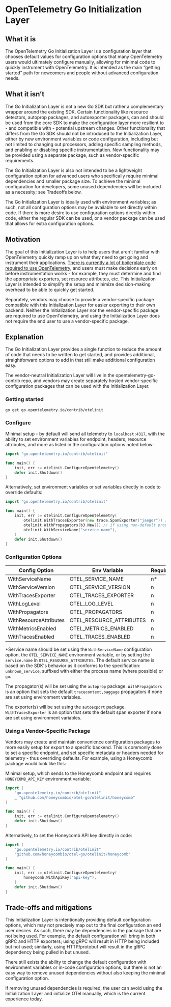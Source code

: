 # OpenTelemetry Go Initialization Layer

## What it is

The OpenTelemetry Go Initialization Layer is a configuration layer that chooses default values for configuration options that many OpenTelemetry users would ultimately configure manually, allowing for minimal code to quickly instrument with OpenTelemetry. It is intended as the main “getting started” path for newcomers and people without advanced configuration needs.

## What it isn’t

The Go Initialization Layer is not a new Go SDK but rather a complementary wrapper around the existing SDK. Certain functionality like resource detectors, autoprop packages, and autoexporter packages, can and should be used from the core SDK to make the configuration layer more resilient to - and compatible with - potential upstream changes. Other functionality that differs from the Go SDK should not be introduced to the Initialization Layer, either by new environment variables or code configuration, including but not limited to changing out processors, adding specific sampling methods, and enabling or disabling specific instrumentation. New functionality may be provided using a separate package, such as vendor-specific requirements.

The Go Initialization Layer is also not intended to be a lightweight configuration option for advanced users who specifically require minimal dependencies and smaller package size. To achieve the minimal configuration for developers, some unused dependencies will be included as a necessity; see Tradeoffs below.

The Go Initialization Layer is ideally used with environment variables; as such, not all configuration options may be available to set directly within code. If there is more desire to use configuration options directly within code, either the regular SDK can be used, or a vendor package can be used that allows for extra configuration options.

## Motivation

The goal of this Initialization Layer is to help users that aren't familiar with OpenTelemetry quickly ramp up on what they need to get going and instrument their applications. [There is currently a lot of boilerplate code required to use OpenTelemetry](https://opentelemetry.io/docs/instrumentation/go/manual/#initializing-a-new-tracer), and users must make decisions early on before instrumentation works - for example, they must determine and find the appropriate exporters, set resource attributes, etc. This Initialization Layer is intended to simplify the setup and minimize decision-making overhead to be able to quickly get started.

Separately, vendors may choose to provide a vendor-specific package compatible with this Initialization Layer for easier exporting to their own backend. Neither the Initialization Layer nor the vendor-specific package are required to use OpenTelemetry, and using the Initialization Layer does not require the end user to use a vendor-specific package.

## Explanation

The Go Initialization Layer provides a single function to reduce the amount of code that needs to be written to get started, and provides additional, straightforward options to add in that still make additional configuration easy.

The vendor-neutral Initialization Layer will live in the opentelemetry-go-contrib repo, and vendors may create separately hosted vendor-specific configuration packages that can be used with the Initialization Layer.

### Getting started

```shell
go get go.opentelemetry.io/contrib/otelinit
```

### Configure

Minimal setup - by default will send all telemetry to `localhost:4317`, with the ability to set environment variables for endpoint, headers, resource attributes, and more as listed in the configuration options noted below:

```go
import "go.opentelemetry.io/contrib/otelinit"

func main() {
    init, err := otelinit.ConfigureOpentelemetry()
    defer init.Shutdown()
}
```

Alternatively, set environment variables or set variables directly in code to override defaults:

```go
import "go.opentelemetry.io/contrib/otelinit"

func main() {
    init, err := otelinit.ConfigureOpentelemetry(
        otelinit.WithTracesExporter(new trace.SpanExporter("jaeger")) // if using non-default exporter
        otelinit.WithPropagators(b3.New()) // if using non-default propagator
        otelinit.WithServiceName("service-name"),
    )
    defer init.Shutdown()
}
```

### Configuration Options

| Config Option               | Env Variable                        | Required | Default              |
| --------------------------  | ----------------------------------- | -------- | -------------------- |
| WithServiceName             | OTEL_SERVICE_NAME                   | n*       | unknown_service:go   |
| WithServiceVersion          | OTEL_SERVICE_VERSION                | n        | -                    |
| WithTracesExporter          | OTEL_TRACES_EXPORTER                | n        | otlp                 |
| WithLogLevel                | OTEL_LOG_LEVEL                      | n        | info                 |
| WithPropagators             | OTEL_PROPAGATORS                    | n        | tracecontext,baggage |
| WithResourceAttributes      | OTEL_RESOURCE_ATTRIBUTES            | n        | -                    |
| WithMetricsEnabled          | OTEL_METRICS_ENABLED                | n        | true                 |
| WithTracesEnabled           | OTEL_TRACES_ENABLED                 | n        | true                 |

*Service name should be set using the `WithServiceName` configuration option, the `OTEL_SERVICE_NAME` environment variable, or by setting the `service.name` in `OTEL_RESOURCE_ATTRIBUTES`. The default service name is based on the SDK's behavior as it conforms to the specification: `unknown_service`, suffixed with either the process name (where possible) or `go`.

The propagator(s) will be set using the `autoprop` package. `WithPropagators` is an option that sets the default `tracecontext,baggage` propagators if none are set using environment variables.

The exporter(s) will be set using the `autoexport` package. `WithTracesExporter` is an option that sets the default span exporter if none are set using environment variables.

### Using a Vendor-Specific Package

Vendors may create and maintain convenience configuration packages to more easily setup for export to a specific backend. This is commonly done to set a specific endpoint, and set specific metadata or headers needed for telemetry - thus overriding defaults. For example, using a Honeycomb package would look like this:

Minimal setup, which sends to the Honeycomb endpoint and requires `HONEYCOMB_API_KEY` environment variable:

```go
import (
    "go.opentelemetry.io/contrib/otelinit"
    _ "github.com/honeycombio/otel-go/otelinit/honeycomb"
)

func main() {
    init, err := otelinit.ConfigureOpentelemetry()
    defer init.Shutdown()
}
```

Alternatively, to set the Honeycomb API key directly in code:

```go
import (
    "go.opentelemetry.io/contrib/otelinit"
    "github.com/honeycombio/otel-go/otelinit/honeycomb"
)

func main() {
    init, err := otelinit.ConfigureOpentelemetry(
        honeycomb.WithApiKey("api-key"),
    )
    defer init.Shutdown()
}
```

## Trade-offs and mitigations

This Initialization Layer is intentionally providing default configuration options, which may not precisely map out to the final configuration an end user desires. As such, there may be dependencies in the package that are not being used. For example, the default configuration will bring in both gRPC and HTTP exporters; using gRPC will result in HTTP being included but not used; similarly, using HTTP/protobuf will result in the gRPC dependency being pulled in but unused.

There still exists the ability to change the default configuration with environment variables or in-code configuration options, but there is not an easy way to remove unused dependencies without also keeping the minimal configuration option.

If removing unused dependencies is required, the user can avoid using the Initialization Layer and initialize OTel manually, which is the current experience today.

